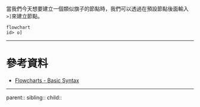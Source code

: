 當我們今天想要建立一個類似旗子的節點時，我們可以透過在預設節點後面輸入`>]`來建立節點。
```Mermaid
flowchart
id> o]
```
- - -
# 參考資料
- [Flowcharts - Basic Syntax](https://mermaid.js.org/syntax/flowchart.html)
- - -
parent::
sibling::
child::